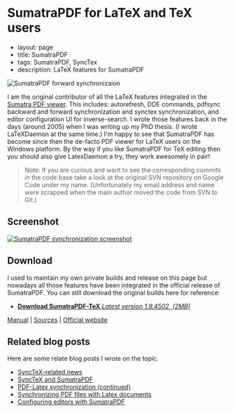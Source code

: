 SumatraPDF for LaTeX and TeX users
==================================

 - layout: page
 - title: SumatraPDF
 - tags: SumatraPDF, SyncTex
 - description: LaTeX features for SumatraPDF

![SumatraPDF forward synchronizaion](forwardsync.png)

I am the original contributor of all the LaTeX features integrated in the [Sumatra PDF viewer](http://blog.kowalczyk.info/software/sumatrapdf/).
This includes: autorefresh, DDE commands, pdfsync backward and forward synchronization and synctex synchronization, and 
editor configuration UI for inverse-search.
I wrote those features back in the days (around 2005) when I was writing up my PhD thesis. (I wrote LaTeXDaemon at the same time.)
I'm happy to see that SumatraPDF has become since then the de-facto PDF viewer for LaTeX users on the Windows platform. 
By the way if you like SumatraPDF for TeX editing then you should also give
LatexDaemon a try, they work awesomely in pair!

> Note: If you are curious and want to see the corresponding commits
> in the code base take a look at the original SVN repository on Google Code under my name. 
> (Unfortunately my email address and name were scrapped when the main author moved the code from SVN to Git.) 

Screenshot
----------
[![SumatraPDF synchronization screenshot](sumatra-sync-small.jpg)](sumatra-sync.jpg)

Download
--------
I used to maintain my own private builds and release on this page but nowadays all those features have been integrated in the
official release of SumatraPDF. You can still download the original builds here for reference:

<ul class="home-download os_windows">
    <li class="os_windows">
    <a href="SumatraPDF-TeX.exe" class="download-link download-sumatra">
    <span><strong>Download SumatraPDF-TeX</strong> <em>Latest version 1.9.4502 &nbsp;(2MB)</em> </span>
    </a>
    </li>
</ul>
<div class="download-other"><span class="other">
    <a href="http://blog.kowalczyk.info/software/sumatrapdf/manual.html">Manual</a>
    | <a href="http://code.google.com/p/sumatrapdf/source/browse/#svn/trunk">Sources</a>
    | <a href="http://blog.kowalczyk.info/software/sumatrapdf/">Official website</a>
</span>
</div>

Related blog posts
------------------
Here are some relate blog posts I wrote on the topic.

-   [SyncTeX-related news](../../blog/entry081007-214408/)
-   [SyncTeX and SumatraPDF](../../blog/entry080612-040012/)
-   [PDF-Latex synchronization (continued)](../../blog/entry080515-065447/)
-   [Synchronizing PDF files with Latex documents](../../blog/entry080514-043933/)
-   [Configuring editors with SumatraPDF](../../blog/static081010-000413/)


